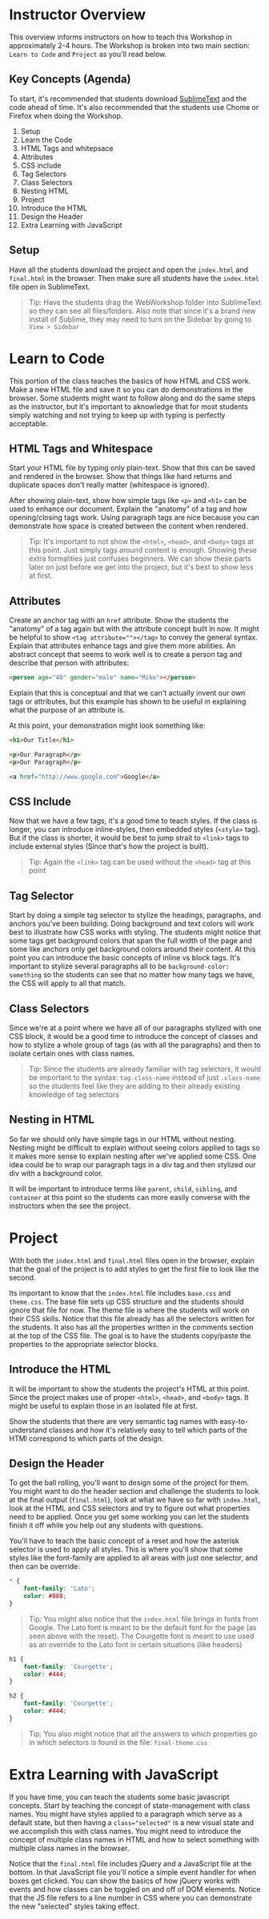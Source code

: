 # Instructor Overview

This overview informs instructors on how to teach this Workshop in approximately 2-4 hours. The Workshop is broken into two main section: `Learn to Code` and `Project` as you'll read below.

## Key Concepts (Agenda)
To start, it's recommended that students download [SublimeText](http://www.sublimetext.com/3) and the code ahead of time. It's also recommended that the students use Chome or Firefox when doing the Workshop.

1. Setup
1. Learn the Code
 1. HTML Tags and whitepsace
 1. Attributes
 1. CSS include
 1. Tag Selectors
 1. Class Selectors
 1. Nesting HTML
1. Project
 1. Introduce the HTML 
 1. Design the Header
1. Extra Learning with JavaScript

## Setup

Have all the students download the project and open the `index.html` and `final.html` in the browser. Then make sure all students have the `index.html` file open in SublimeText.

> Tip: Have the students drag the WebWorkshop folder into SublimeText so they can see all files/folders. Also note that since it's a brand new install of Sublime, they may need to turn on the Sidebar by going to `View > Sidebar`

# Learn to Code

This portion of the class teaches the basics of how HTML and CSS work. Make a new HTML file and save it so you can do demonstrations in the browser. Some students might want to follow along and do the same steps as the instructor, but it's important to aknowledge that for most students simply watching and not trying to keep up with typing is perfectly acceptable. 

## HTML Tags and Whitespace

Start your HTML file by typing only plain-text. Show that this can be saved and rendered in the browser. Show that things like hard returns and duplicate spaces don't really matter (whitespace is ignored).

After showing plain-text, show how simple tags like `<p>` and `<h1>` can be used to enhance our document. Explain the "anatomy" of a tag and how opening/closing tags work. Using paragraph tags are nice because you can demonstrate how space is created between the content when rendered.

> Tip: It's important to not show the `<html>`, `<head>`, and `<body>` tags at this point. Just simply tags around content is enough. Showing these extra formalities just confuses beginners. We can show these parts later on just before we get into the project, but it's best to show less at first.

## Attributes

Create an anchor tag with an `href` attribute. Show the students the "anatomy" of a tag again but with the attribute concept built in now. It might be helpful to show `<tag attribute=""></tag>` to convey the general syntax. Explain that attributes enhance tags and give them more abilities. An abstract concept that seems to work well is to create a person tag and describe that person with attributes:

```html
<person age="40" gender="male" name="Mike"></person>
```

Explain that this is conceptual and that we can't actually invent our own tags or attributes, but this example has shown to be useful in explaining what the purpose of an attribute is.

At this point, your demonstration might look something like:

```html
<h1>Our Title</h1>

<p>Our Paragraph</p>
<p>Our Paragraph</p>

<a href="http://www.google.com">Google</a>
```

## CSS Include

Now that we have a few tags, it's a good time to teach styles. If the class is longer, you can introduce inline-styles, then embedded styles (`<style>` tag). But if the class is shorter, it would be best to jump strait to `<link>` tags to include external styles (Since that's how the project is built).

> Tip: Again the `<link>` tag can be used without the `<head>` tag at this point

## Tag Selector

Start by doing a simple tag selector to stylize the headings, paragraphs, and anchors you've been building. Doing background and text colors will work best to illustrate how CSS works with styling. The students might notice that some tags get background colors that span the full width of the page and some like anchors only get background colors around their content. At this point you can introduce the basic concepts of inline vs block tags. It's important to stylize several paragraphs all to be `background-color: something` so the students can see that no matter how many tags we have, the CSS will apply to all that match.

## Class Selectors

Since we're at a point where we have all of our paragraphs stylized with one CSS block, it would be a good time to introduce the concept of classes and how to stylize a whole group of tags (as with all the paragraphs) and then to isolate certain ones with class names. 

> Tip: Since the students are already familiar with tag selectors, it would be important to the syntax: `tag.class-name` instead of just `.class-name` so the students feel like they are adding to their already existing knowledge of tag selectors

## Nesting in HTML

So far we should only have simple tags in our HTML without nesting. Nesting might be difficult to explain without seeing colors applied to tags so it makes more sense to explain nesting after we've applied some CSS. One idea could be to wrap our paragraph tags in a div tag and then stylized our div with a background color. 

It will be important to introduce terms like `parent`, `child`, `sibling`, and `container` at this point so the students can more easily converse with the instructors when the see the project.

# Project

With both the `index.html` and `final.html` files open in the browser, explain that the goal of the project is to add styles to get the first file to look like the second.

Its important to know that the `index.html` file includes `base.css` and `theme.css`. The base file sets up CSS structure and the students should ignore that file for now. The theme file is where the students will work on their CSS skills. Notice that this file already has all the selectors written for the students. It also has all the properties written in the comments section at the top of the CSS file. The goal is to have the students copy/paste the properties to the appropriate selector blocks.

## Introduce the HTML

It will be important to show the students the project's HTML at this point. Since the project makes use of proper `<html>`, `<head>`, and `<body>` tags. It might be useful to explain those in an isolated file at first.

Show the students that there are very semantic tag names with easy-to-understand classes and how it's relatively easy to tell which parts of the HTMl correspond to which parts of the design.

## Design the Header

To get the ball rolling, you'll want to design some of the project for them. You might want to do the header section and challenge the students to look at the final output (`final.html`), look at what we have so far with `index.html`, look at the HTML and CSS selectors and try to figure out what properties need to be applied. Once you get some working you can let the students finish it off while you help out any students with questions.

You'll have to teach the basic concept of a reset and how the asterisk selector is used to apply all styles. This is where you'll show that some styles like the font-family are applied to all areas with just one selector, and then can be override:

```css
* {
	font-family: 'Lato';
	color: #888;
}
```

> Tip: You might also notice that the `index.html` file brings in fonts from Google. The Lato font is meant to be the default font for the page (as seen above with the reset). The Courgette font is meant to use used as an override to the Lato font in certain situations (like headers)

```css
h1 {
	font-family: 'Courgette';
	color: #444;
}

h2 {
	font-family: 'Courgette';
	color: #444;
}
```
> Tip: You also might notice that all the answers to which properties go in which selectors is found in the file: `final-theme.css`

# Extra Learning with JavaScript

If you have time, you can teach the students some basic javascript concepts. Start by teaching the concept of state-management with class names. You might have styles applied to a paragraph which serve as a default state, but then having a `class="selected"` is a new visual state and we accomplish this with class names. You might need to introduce the concept of multiple class names in HTML and how to select something with multiple class names in the browser.

Notice that the `final.html` file includes jQuery and a JavaScript file at the bottom. In that JavaScript file you'll notice a simple event handler for when boxes get clicked. You can show the basics of how jQuery works with events and how classes can be toggled on and off of DOM elements. Notice that the JS file refers to a line number in CSS where you can demonstrate the new "selected" styles taking effect.



